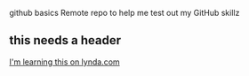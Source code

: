 github basics
Remote repo to help me test out my GitHub skillz
## this needs a header
[I'm learning this on lynda.com](http://lynda.com)
